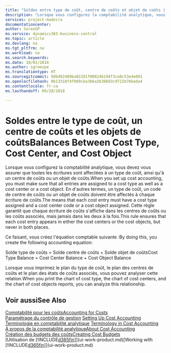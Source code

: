 ```yaml
---
title: "Soldes entre type de coût, centre de coûts et objet de coûts | Microsoft Docs"
description: "Lorsque vous configurez la comptabilité analytique, vous devez vous assurer que toutes les écritures sont affectées à un type de coût, ainsi qu'à un centre de coûts ou un objet de coûts. En d'autres termes, un type de coût, un code de centre de coûts ou un objet de coûts doivent être affectés à chaque écriture de coûts. Cette règle garantit que chaque écriture de coûts s'affiche dans les centres de coûts ou les coûts associés, mais jamais dans les deux à la fois."
services: project-madeira
documentationcenter: 
author: SorenGP
ms.service: dynamics365-business-central
ms.topic: article
ms.devlang: na
ms.tgt_pltfrm: na
ms.workload: na
ms.search.keywords: 
ms.date: 10/01/2018
ms.author: sgroespe
ms.translationtype: HT
ms.sourcegitcommit: 9dbd92409ba02281f008246194f3ce0c53e4e001
ms.openlocfilehash: 0b13318f4f089cba366a3638683c9722b76beda4
ms.contentlocale: fr-ca
ms.lasthandoff: 09/28/2018

---
```

# <a name="balances-between-cost-type-cost-center-and-cost-object"></a><span data-ttu-id="b7f12-105">Soldes entre le type de coût, un centre de coûts et les objets de coûts</span><span class="sxs-lookup"><span data-stu-id="b7f12-105">Balances Between Cost Type, Cost Center, and Cost Object</span></span>
<span data-ttu-id="b7f12-106">Lorsque vous configurez la comptabilité analytique, vous devez vous assurer que toutes les écritures sont affectées à un type de coût, ainsi qu'à un centre de coûts ou un objet de coûts.</span><span class="sxs-lookup"><span data-stu-id="b7f12-106">When you set up cost accounting, you must make sure that all entries are assigned to a cost type as well as a cost center or a cost object.</span></span> <span data-ttu-id="b7f12-107">En d'autres termes, un type de coût, un code de centre de coûts ou un objet de coûts doivent être affectés à chaque écriture de coûts.</span><span class="sxs-lookup"><span data-stu-id="b7f12-107">The means that each cost entry must have a cost type assigned and a cost center code or a cost object assigned.</span></span> <span data-ttu-id="b7f12-108">Cette règle garantit que chaque écriture de coûts s'affiche dans les centres de coûts ou les coûts associés, mais jamais dans les deux à la fois.</span><span class="sxs-lookup"><span data-stu-id="b7f12-108">This rule ensures that each cost entry appears in either the cost centers or the cost objects, but never in both places.</span></span>  

 <span data-ttu-id="b7f12-109">Ce faisant, vous créez l'équation comptable suivante :</span><span class="sxs-lookup"><span data-stu-id="b7f12-109">By doing this, you create the following accounting equation:</span></span>  

 <span data-ttu-id="b7f12-110">Solde type de coûts = Solde centre de coûts + Solde objet de coûts</span><span class="sxs-lookup"><span data-stu-id="b7f12-110">Cost Type Balance = Cost Center Balance + Cost Object Balance</span></span>  

 <span data-ttu-id="b7f12-111">Lorsque vous imprimez le plan du type de coût, le plan des centres de coûts et le plan des états de coûts associés, vous pouvez analyser cette relation.</span><span class="sxs-lookup"><span data-stu-id="b7f12-111">When you print the chart of cost type, the chart of cost centers, and the chart of cost objects reports, you can analyze this relationship.</span></span>  

## <a name="see-also"></a><span data-ttu-id="b7f12-112">Voir aussi</span><span class="sxs-lookup"><span data-stu-id="b7f12-112">See Also</span></span>  
[<span data-ttu-id="b7f12-113">Comptabilité pour les coûts</span><span class="sxs-lookup"><span data-stu-id="b7f12-113">Accounting for Costs</span></span>](finance-manage-cost-accounting.md)  
 <span data-ttu-id="b7f12-114">[Paramétrage du contrôle de gestion](finance-set-up-cost-accounting.md) </span><span class="sxs-lookup"><span data-stu-id="b7f12-114">[Setting Up Cost Accounting](finance-set-up-cost-accounting.md) </span></span>  
 <span data-ttu-id="b7f12-115">[Terminologie en comptabilité analytique](finance-terminology-in-cost-accounting.md) </span><span class="sxs-lookup"><span data-stu-id="b7f12-115">[Terminology in Cost Accounting](finance-terminology-in-cost-accounting.md) </span></span>  
 [<span data-ttu-id="b7f12-116">À propos de la comptabilité analytique</span><span class="sxs-lookup"><span data-stu-id="b7f12-116">About Cost Accounting</span></span>](finance-about-cost-accounting.md)  
 [<span data-ttu-id="b7f12-117">Création des budgets des coûts</span><span class="sxs-lookup"><span data-stu-id="b7f12-117">Creating Cost Budgets</span></span>](finance-create-cost-budgets.md)  
 <span data-ttu-id="b7f12-118">[Utilisation de [!INCLUDE[d365fin](includes/d365fin_md.md)]](ui-work-product.md)</span><span class="sxs-lookup"><span data-stu-id="b7f12-118">[Working with [!INCLUDE[d365fin](includes/d365fin_md.md)]](ui-work-product.md)</span></span>

